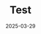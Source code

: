 ---
title: "Test"
date: 2025-03-29
description: "Test"
images: ["https://phyqh.github.io/images/publications/pathguiding_DF.png"]
---